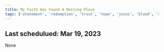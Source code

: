 ```yaml
---
title: My Faith Has Found A Resting Place
tags: ['atonement', 'redemption', 'trust', 'hope', 'jesus', 'blood', 'salvation', 'love', 'faith']
---
```


## Last schedulued: Mar 19, 2023          

None
